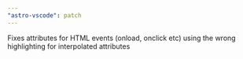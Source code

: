 ```yaml
---
"astro-vscode": patch
---
```


Fixes attributes for HTML events (onload, onclick etc) using the wrong highlighting for interpolated attributes
